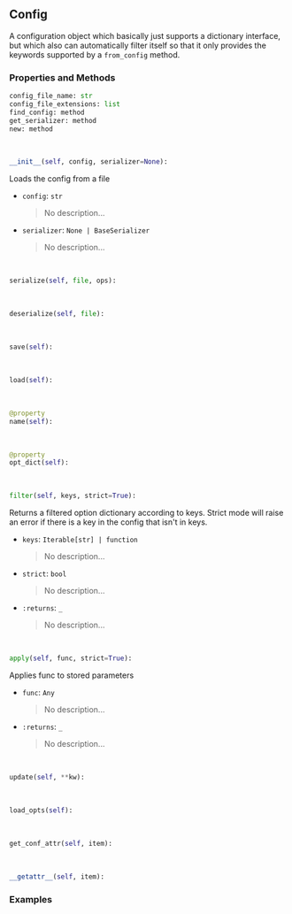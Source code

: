 ## <a id="McUtils.McUtils.Scaffolding.Configurations.Config">Config</a>
A configuration object which basically just supports
a dictionary interface, but which also can automatically
filter itself so that it only provides the keywords supported
by a `from_config` method.

### Properties and Methods
```python
config_file_name: str
config_file_extensions: list
find_config: method
get_serializer: method
new: method
```
<a id="McUtils.McUtils.Scaffolding.Configurations.Config.__init__" class="docs-object-method">&nbsp;</a>
```python
__init__(self, config, serializer=None): 
```
Loads the config from a file
- `config`: `str`
    >No description...
- `serializer`: `None | BaseSerializer`
    >No description...

<a id="McUtils.McUtils.Scaffolding.Configurations.Config.serialize" class="docs-object-method">&nbsp;</a>
```python
serialize(self, file, ops): 
```

<a id="McUtils.McUtils.Scaffolding.Configurations.Config.deserialize" class="docs-object-method">&nbsp;</a>
```python
deserialize(self, file): 
```

<a id="McUtils.McUtils.Scaffolding.Configurations.Config.save" class="docs-object-method">&nbsp;</a>
```python
save(self): 
```

<a id="McUtils.McUtils.Scaffolding.Configurations.Config.load" class="docs-object-method">&nbsp;</a>
```python
load(self): 
```

<a id="McUtils.McUtils.Scaffolding.Configurations.Config.name" class="docs-object-method">&nbsp;</a>
```python
@property
name(self): 
```

<a id="McUtils.McUtils.Scaffolding.Configurations.Config.opt_dict" class="docs-object-method">&nbsp;</a>
```python
@property
opt_dict(self): 
```

<a id="McUtils.McUtils.Scaffolding.Configurations.Config.filter" class="docs-object-method">&nbsp;</a>
```python
filter(self, keys, strict=True): 
```
Returns a filtered option dictionary according to keys.
        Strict mode will raise an error if there is a key in the config that isn't
        in keys.
- `keys`: `Iterable[str] | function`
    >No description...
- `strict`: `bool`
    >No description...
- `:returns`: `_`
    >No description...

<a id="McUtils.McUtils.Scaffolding.Configurations.Config.apply" class="docs-object-method">&nbsp;</a>
```python
apply(self, func, strict=True): 
```
Applies func to stored parameters
- `func`: `Any`
    >No description...
- `:returns`: `_`
    >No description...

<a id="McUtils.McUtils.Scaffolding.Configurations.Config.update" class="docs-object-method">&nbsp;</a>
```python
update(self, **kw): 
```

<a id="McUtils.McUtils.Scaffolding.Configurations.Config.load_opts" class="docs-object-method">&nbsp;</a>
```python
load_opts(self): 
```

<a id="McUtils.McUtils.Scaffolding.Configurations.Config.get_conf_attr" class="docs-object-method">&nbsp;</a>
```python
get_conf_attr(self, item): 
```

<a id="McUtils.McUtils.Scaffolding.Configurations.Config.__getattr__" class="docs-object-method">&nbsp;</a>
```python
__getattr__(self, item): 
```

### Examples


